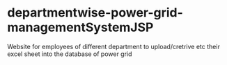 # departmentwise-power-grid-managementSystemJSP
Website for employees of different department to upload/cretrive etc their excel sheet into the database of power grid
